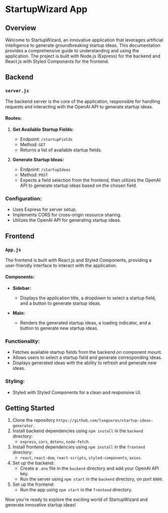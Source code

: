 # StartupWizard App

## Overview

Welcome to StartupWizard, an innovative application that leverages artificial intelligence to generate groundbreaking startup ideas. This documentation provides a comprehensive guide to understanding and using the application. The project is built with Node.js (Express) for the backend and React.js with Styled Components for the frontend.

## Backend

### `server.js`

The backend server is the core of the application, responsible for handling requests and interacting with the OpenAI API to generate startup ideas.

#### Routes:

1. **Get Available Startup Fields:**
   - Endpoint: `/startupFields`
   - Method: `GET`
   - Returns a list of available startup fields.

2. **Generate Startup Ideas:**
   - Endpoint: `/startupIdeas`
   - Method: `POST`
   - Expects a field selection from the frontend, then utilizes the OpenAI API to generate startup ideas based on the chosen field.

### Configuration:

- Uses Express for server setup.
- Implements CORS for cross-origin resource sharing.
- Utilizes the OpenAI API for generating startup ideas.

## Frontend

### `App.js`

The frontend is built with React.js and Styled Components, providing a user-friendly interface to interact with the application.

#### Components:

- **Sidebar:**
  - Displays the application title, a dropdown to select a startup field, and a button to generate startup ideas.

- **Main:**
  - Renders the generated startup ideas, a loading indicator, and a button to generate new startup ideas.

### Functionality:

- Fetches available startup fields from the backend on component mount.
- Allows users to select a startup field and generate corresponding ideas.
- Displays generated ideas with the ability to refresh and generate new ideas.

### Styling:

- Styled with Styled Components for a clean and responsive UI.

## Getting Started

1. Clone the repository `https://github.com/lsegouras/startup-ideas-generator`.
2. Install backend dependencies using `npm install` in the `backend` directory:
   - `express`, `cors`, `dotenv`, `node-fetch`.
3. Install frontend dependencies using `npm install` in the `frontend` directory:
   - `react`, `react-dom`, `react-scripts`, `styled-components`, `axios`.
4. Set up the backend:
   - Create a `.env` file in the `backend` directory and add your OpenAI API key.
   - Run the server using `npm start` in the `backend` directory, on port `8000`.
5. Set up the frontend:
   - Run the app using `npm start` in the `frontend` directory.

Now you're ready to explore the exciting world of StartupWizard and generate innovative startup ideas!